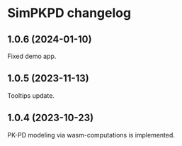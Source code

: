 # SimPKPD changelog

## 1.0.6 (2024-01-10)

Fixed demo app.

## 1.0.5 (2023-11-13)

Tooltips update.

## 1.0.4 (2023-10-23)

PK-PD modeling via wasm-computations is implemented.
